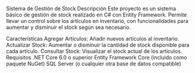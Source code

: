 Sistema de Gestión de Stock
Descripción
Este proyecto es un sistema básico de gestión de stock realizado en C# con Entity Framework. Permite llevar un control sobre los artículos en inventario, con funcionalidades para aumentar y disminuir el stock según sea necesario.

Características
Agregar Artículos: Añadir nuevos artículos al inventario.
Actualizar Stock: Aumentar o disminuir la cantidad de stock disponible para cada artículo.
Consultar Stock: Visualizar el stock actual de los artículos.
Requisitos
.NET Core 6.0 o superior
Entity Framework Core (incluido como paquete NuGet)
SQL Server (o cualquier otra base de datos compatible)
